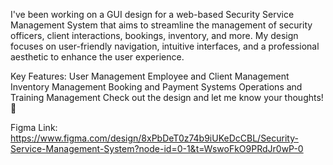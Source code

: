 I've been working on a GUI design for a web-based Security Service Management System that aims to streamline the management of security officers, client interactions, bookings, inventory, and more.
My design focuses on user-friendly navigation, intuitive interfaces, and a professional aesthetic to enhance the user experience.

Key Features:
User Management
Employee and Client Management
Inventory Management
Booking and Payment Systems
Operations and Training Management
Check out the design and let me know your thoughts! 🎨

Figma Link: https://www.figma.com/design/8xPbDeT0z74b9iUKeDcCBL/Security-Service-Management-System?node-id=0-1&t=WswoFkO9PRdJr0wP-0

